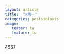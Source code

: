 ```yaml
---
layout: article
title:  "x第一"
categories: postsinfovis
image:
   teaser: tu
   feature: tu
---
```

4567
